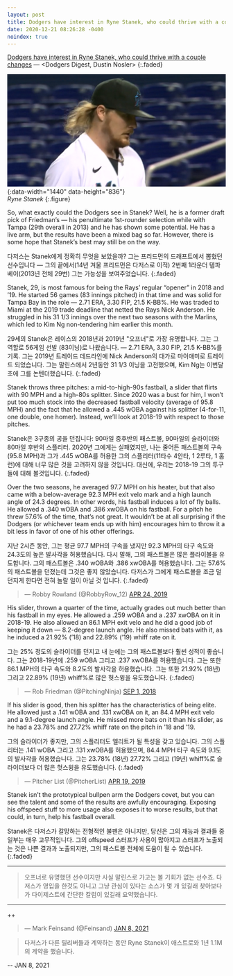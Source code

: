 ```yaml
---
layout: post
title: Dodgers have interest in Ryne Stanek, who could thrive with a couple changes
date: 2020-12-21 08:26:28 -0400
noindex: true
---
```


[Dodgers have interest in Ryne Stanek, who could thrive with a couple changes](http://dodgersdigest.com/2020/12/21/dodgers-have-interest-in-ryne-stanek-who-could-thrive-with-a-couple-changes/) &mdash; <Dodgers Digest, Dustin Nosler>
{:.faded}

![Ryne Stanek](/image/rynestanek.png){:data-width="1440" data-height="836"}   
*Ryne Stanek*
{:.figure}

So, what exactly could the Dodgers see in Stanek? Well, he is a former draft pick of Friedman’s — his penultimate 1st-rounder selection while with Tampa (29th overall in 2013) and he has shown some potential. He has a live arm, but the results have been a mixed bag so far. However, there is some hope that Stanek’s best may still be on the way.

다저스는 Stanek에게 정확히 무엇을 보았을까? 그는 프리드먼의 드래프트에서 뽑혔던 선수입니다 — 그의 끝에서(14년 겨울 프리드먼은 다저스로 이적) 2번째 1라운더 템파베이(2013년 전체 29번) 그는 가능성을 보여주었습니다.
{:.faded}

Stanek, 29, is most famous for being the Rays’ regular “opener” in 2018 and ’19. He started 56 games (83 innings pitched) in that time and was solid for Tampa Bay in the role — 2.71 ERA, 3.30 FIP, 21.5 K-BB%. He was traded to Miami at the 2019 trade deadline that netted the Rays Nick Anderson. He struggled in his 31 1/3 innings over the next two seasons with the Marlins, which led to Kim Ng non-tendering him earlier this month.

29세의 Stanek은 레이스의 2018년과 2019년 "오프너"로 가장 유명합니다. 그는 그 역할로 56게임 선발 (83이닝)로 나왔습니다.  — 2.71 ERA, 3.30 FIP, 21.5 K-BB%를 기록. 그는 2019년 트레이드 데드라인에 Nick Anderson의 대가로 마이애미로 트레이드 되었습니다. 그는 말린스에서 2년동안 31 1/3 이닝을 고전했으며, Kim Ng는 이번달 초에 그를 논텐더했습니다.
{:.faded}

Stanek throws three pitches: a mid-to-high-90s fastball, a slider that flirts with 90 MPH and a high-80s splitter. Since 2020 was a bust for him, I won’t put too much stock into the decreased fastball velocity (average of 95.8 MPH) and the fact that he allowed a .445 wOBA against his splitter (4-for-11, one double, one homer). Instead, we’ll look at 2018-19 with respect to those pitches.

Stanek은 3구종의 공을 던집니다: 90마일 중후반의 패스트볼, 90마일의 슬라이더와 80마일 후반의 스플리터. 2020년 그에게는 실패였지만, 나는 줄어든 패스트볼의 구속(95.8 MPH)과 그가 .445 wOBA를 허용한 그의 스플리터(11타수 4안타, 1 2루타, 1 홈런)에 대해 너무 많은 것을 고려하지 않을 것입니다. 대신에, 우리는 2018-19 그의 투구들에 대해 볼것입니다.
{:.faded}

Over the two seasons, he averaged 97.7 MPH on his heater, but that also came with a below-average 92.3 MPH exit velo mark and a high launch angle of 24.3 degrees. In other words, his fastball induces a lot of fly balls. He allowed a .340 wOBA and .386 xwOBA on his fastball. For a pitch he threw 57.6% of the time, that’s not great. It wouldn’t be at all surprising if the Dodgers (or whichever team ends up with him) encourages him to throw it a bit less in favor of one of his other offerings.

지난 2시즌 동안, 그는 평균 97.7 MPH의 구속을 냈지만 92.3 MPH의 타구 속도와 24.3도의 높은 발사각을 허용했습니다. 다시 말해, 그의 패스트볼은 많은 플라이볼을 유도합니다. 그의 패스트볼은 .340 wOBA와 .386 xwOBA를 허용했습니다. 그는 57.6%의 패스트볼을 던졌는데 그것은 좋지 않았습니다. 다저스가 그에게 패스트볼을 조금 덜 던지게 한다면 전혀 놀랄 일이 아닐 것 입니다.
{:.faded}

<script async src="//platform.twitter.com/widgets.js" charset="utf-8"></script>
<blockquote class="twitter-tweet" data-lang="en">
  &mdash; Robby Rowland (@RobbyRow_12)
  <a href="https://twitter.com/RobbyRow_12/status/1120834210934263808">APR 24, 2019</a>
</blockquote>

His slider, thrown a quarter of the time, actually grades out much better than his fastball in my eyes. He allowed a .259 wOBA and a .237 xwOBA on it in 2018-19. He also allowed an 86.1 MPH exit velo and he did a good job of keeping it down — 8.2-degree launch angle. He also missed bats with it, as he induced a 21.92% (’18) and 22.89% (’19) whiff rate on it.

그는 25% 정도의 슬라이더를 던지고 내 눈에는 그의 패스트볼보다 훨씬 성적이 좋습니다. 그는 2018-19년에 .259 wOBA 그리고 .237 xwOBA를 허용했습니다. 그는 또한 86.1 MPH의 타구 속도와 8.2도의 발사각을 허용했습니다. 그는 또한 21.92% (18년) 그리고 22.89% (19년) whiff%로 많은 헛스윙을 유도했습니다.
{:.faded}

<script async src="//platform.twitter.com/widgets.js" charset="utf-8"></script>
<blockquote class="twitter-tweet" data-lang="en">
  &mdash; Rob Friedman (@PitchingNinja)
  <a href="https://twitter.com/PitchingNinja/status/1035699214167289856">SEP 1, 2018</a>
</blockquote>

If his slider is good, then his splitter has the characteristics of being elite. He allowed just a .141 wOBA and .131 xwOBA on it, an 84.4 MPH exit velo and a 9.1-degree launch angle. He missed more bats on it than his slider, as he had a 23.78% and 27.72% whiff rate on the pitch in ’18 and ’19.

그의 슬라이더가 좋지만, 그의 스플리터도 엘리트가 될 특성을 갖고 있습니다. 그의 스플리터는 .141 wOBA 그리고 .131 xwOBA를 허용했으며, 84.4 MPH 타구 속도와 9.1도의 발사각을 허용했습니다. 그는 23.78% (18년) 27.72% 그리고 (19년) whiff%로 슬라이더보다 더 많은 헛스윙을 유도했습니다.
{:.faded}

<script async src="//platform.twitter.com/widgets.js" charset="utf-8"></script>
<blockquote class="twitter-tweet" data-lang="en">
  &mdash; Pitcher List (@PitcherList)
  <a href="https://twitter.com/PitcherList/status/1118918360207462405">APR 19, 2019</a>
</blockquote>

Stanek isn’t the prototypical bullpen arm the Dodgers covet, but you can see the talent and some of the results are awfully encouraging. Exposing his offspeed stuff to more usage also exposes it to worse results, but that could, in turn, help his fastball overall.

Stanek은 다저스가 갈망하는 전형적인 불펜은 아니지만, 당신은 그의 재능과 결과들 중 일부는 매우 고무적입니다. 그의 offspeed 스터프가 사용이 많아지고 스터프가 노출되는 것은 나쁜 결과과 노출되지만, 그의 패스트볼 전체에 도움이 될 수 있습니다.
{:.faded}

---

> 오프너로 유명했던 선수이지만 사실 말린스로 가고는 볼 기회가 없는 선수죠. 다저스가 영입을 한것도 아니고 그냥 관심이 있다는 소스가 몇 개 있길래 찾아보다가 다이제스트에 간단한 칼럼이 있길래 요약했습니다.

---

++

<script async src="//platform.twitter.com/widgets.js" charset="utf-8"></script>
<blockquote class="twitter-tweet" data-lang="en">
  &mdash; Mark Feinsand (@Feinsand)
  <a href="https://twitter.com/Feinsand/status/1347317002201948161">JAN 8, 2021</a>
</blockquote>

> 다저스가 다른 릴리버들과 계약하는 동안 Ryne Stanek이 애스트로와 1년 1.1M의 계약을 했습니다.

 -- JAN 8, 2021
